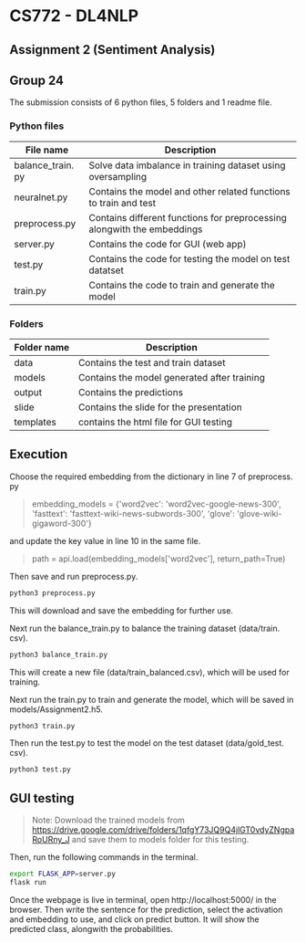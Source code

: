 # CS772 - DL4NLP
## Assignment 2 (Sentiment Analysis)

## Group 24

The submission consists of 6 python files, 5 folders and 1 readme file.

### Python files
| File name | Description |
| ------ | ------ |
| balance_train.&#8203;py | Solve data imbalance in training dataset using oversampling |
| neuralnet.&#8203;py | Contains the model and other related functions to train and test |
| preprocess.&#8203;py | Contains different functions for preprocessing alongwith the embeddings |
| server.&#8203;py | Contains the code for GUI (web app)  |
| test.&#8203;py | Contains the code for testing the model on test datatset |
| train.&#8203;py | Contains the code to train and generate the model |

### Folders
| Folder name | Description |
| ------ | ------ |
| data | Contains the test and train dataset |
| models | Contains the model generated after training |
| output | Contains the predictions |
| slide | Contains the slide for the presentation |
| templates | contains the html file for GUI testing |

## Execution
Choose the required embedding from the dictionary in line 7 of preprocess.&#8203;py 
> embedding_models = {'word2vec': 'word2vec-google-news-300', 'fasttext': 'fasttext-wiki-news-subwords-300', 'glove': 'glove-wiki-gigaword-300'}

and update the key value in line 10 in the same file.
> path = api.load(embedding_models['word2vec'], return_path=True)

Then save and run preprocess.&#8203;py.

```sh
python3 preprocess.py
```

This will download and save the embedding for further use.

Next run the balance_train.&#8203;py to balance the training dataset (data/train.&#8203;csv).

```sh
python3 balance_train.py
```
This will create a new file (data/train_balanced.&#8203;csv), which will be used for training.

Next run the train.&#8203;py to train and generate the model, which will be saved in models/Assignment2.&#8203;h5.

```sh
python3 train.py
```

Then run the test.&#8203;py to test the model on the test dataset (data/gold_test.&#8203;csv).

```sh
python3 test.py
```

## GUI testing
> Note: Download the trained models from https://drive.google.com/drive/folders/1qfgY73JQ9Q4jlGT0vdyZNgpaRoURny_J and save them to models folder for this testing.

Then, run the following commands in the terminal.
```sh
export FLASK_APP=server.py
flask run
```

Once the webpage is live in terminal, open http://localhost:5000/ in the browser.
Then write the sentence for the prediction, select the activation and embedding to use, and click on predict button. It will show the predicted class, alongwith the probabilities.
